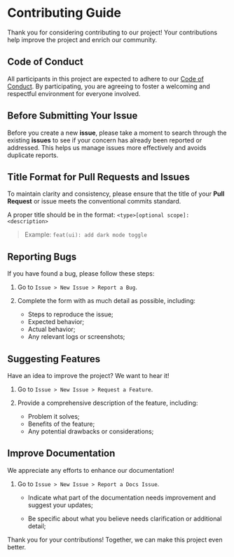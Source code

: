 # Contributing Guide

Thank you for considering contributing to our project!
Your contributions help improve the project and enrich our community.

## Code of Conduct

All participants in this project are expected to adhere to our
[Code of Conduct](CODE_OF_CONDUCT.md).
By participating, you are agreeing to foster a welcoming
and respectful environment for everyone involved.

## Before Submitting Your Issue

Before you create a new **issue**, please take a moment to search through
the existing **issues** to see if your concern has already been reported
or addressed.
This helps us manage issues more effectively and avoids duplicate reports.

## Title Format for Pull Requests and Issues

To maintain clarity and consistency, please ensure that the title
of your **Pull Request** or issue meets the conventional commits standard.

A proper title should be in the format: `<type>[optional scope]: <description>`
  > Example: `feat(ui): add dark mode toggle`

## Reporting Bugs

If you have found a bug, please follow these steps:

1. Go to `Issue > New Issue > Report a Bug`.

1. Complete the form with as much detail as possible, including:

   - Steps to reproduce the issue;
   - Expected behavior;
   - Actual behavior;
   - Any relevant logs or screenshots;

## Suggesting Features

Have an idea to improve the project? We want to hear it!

1. Go to `Issue > New Issue > Request a Feature`.

1. Provide a comprehensive description of the feature, including:

   - Problem it solves;
   - Benefits of the feature;
   - Any potential drawbacks or considerations;

## Improve Documentation

We appreciate any efforts to enhance our documentation!

1. Go to `Issue > New Issue > Report a Docs Issue`.

   - Indicate what part of the documentation needs improvement
     and suggest your updates;

   - Be specific about what you believe needs clarification
     or additional detail;

Thank you for your contributions! Together, we can make this project even better.
